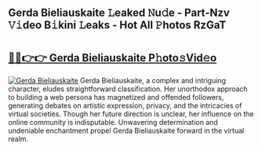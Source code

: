 ## Gerda Bieliauskaite 𝙻eaked 𝙽u𝚍e - Part-Nzv 𝚅𝚒deo B𝚒kini 𝙻eaks - Hot All 𝙿hotos RzGaT

# <h2><a href="http://ld1emn.urlbe.top/?page=Gerda+Bieliauskaite">🔗🔗👉👉 Gerda Bieliauskaite P𝚑oto𝚜Vid𝚎o</a></h2>

[![Gerda Bieliauskaite](https://i.imgur.com/eBuTRDB.gif)](http://ld1emn.urlbe.top/?page=Gerda+Bieliauskaite)
Gerda Bieliauskaite, a complex and intriguing character, eludes straightforward classification. Her unorthodox approach to building a web persona has magnetized and offended followers, generating debates on artistic expression, privacy, and the intricacies of virtual societies. Though her future direction is unclear, her influence on the online community is indisputable. Unwavering determination and undeniable enchantment propel Gerda Bieliauskaite forward in the virtual realm.
